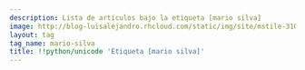 ```yaml
---
description: Lista de artículos bajo la etiqueta [mario silva]
image: http://blog-luisalejandro.rhcloud.com/static/img/site/mstile-310x310.png
layout: tag
tag_name: mario-silva
title: !!python/unicode 'Etiqueta [mario silva]'
---
```


